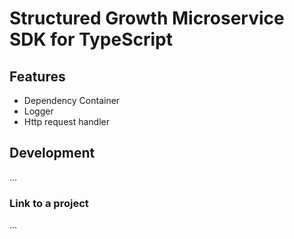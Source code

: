 # Structured Growth Microservice SDK for TypeScript

## Features

- Dependency Container
- Logger
- Http request handler

## Development

...

### Link to a project

...